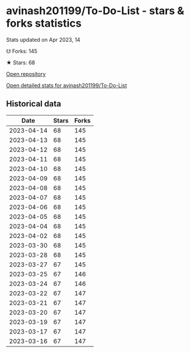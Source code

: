 # avinash201199/To-Do-List - stars & forks statistics

Stats updated on Apr 2023, 14

☋ Forks: 145

★ Stars: 68

[Open repository](https://github.com/avinash201199/To-Do-List)

[Open detailed stats for avinash201199/To-Do-List](https://reviewgithub.com/rep/avinash201199/To-Do-List)

## Historical data
| Date | Stars | Forks |
|------|-------|-------|
| 2023-04-14 | 68 | 145 | 
| 2023-04-13 | 68 | 145 | 
| 2023-04-12 | 68 | 145 | 
| 2023-04-11 | 68 | 145 | 
| 2023-04-10 | 68 | 145 | 
| 2023-04-09 | 68 | 145 | 
| 2023-04-08 | 68 | 145 | 
| 2023-04-07 | 68 | 145 | 
| 2023-04-06 | 68 | 145 | 
| 2023-04-05 | 68 | 145 | 
| 2023-04-04 | 68 | 145 | 
| 2023-04-02 | 68 | 145 | 
| 2023-03-30 | 68 | 145 | 
| 2023-03-28 | 68 | 145 | 
| 2023-03-27 | 67 | 145 | 
| 2023-03-25 | 67 | 146 | 
| 2023-03-24 | 67 | 146 | 
| 2023-03-22 | 67 | 147 | 
| 2023-03-21 | 67 | 147 | 
| 2023-03-20 | 67 | 147 | 
| 2023-03-19 | 67 | 147 | 
| 2023-03-17 | 67 | 147 | 
| 2023-03-16 | 67 | 147 | 

